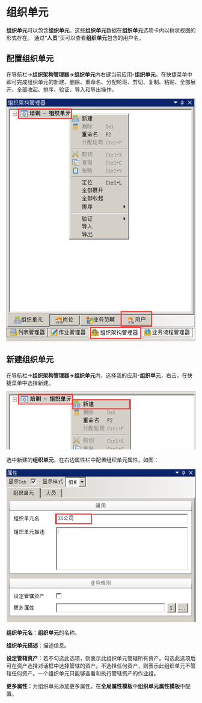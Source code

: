 # 组织单元
**组织单元**可以包含**组织单元**。这些**组织单元**数据在**组织单元**选项卡内以树状视图的形式存在。
通过“**人员**”页可以查看**组织单元**包含的用户名。

## 配置组织单元
在导航栏→**组织架构管理器→组织单元**内右键当前应用-**组织单元**，在快捷菜单中即可完成组织单元的新建、删除、重命名、分配轮班、剪切、复制、粘贴、全部展开、全部收起、排序、验证、导入和导出操作。

![](./images/组织单元1.png)

## 新建组织单元
在导航栏→**组织架构管理器→组织单元**内，选择我的应用-**组织单元**，右击，在快捷菜单中选择新建。

![](./images/组织单元2.png)

选中新建的**组织单元**，在右边属性栏中配置组织单元属性，如图：

![](./images/组织单元3.png)

**组织单元名**：**组织单元**的名称。

**组织单元描述**：描述信息。

**设定管辖资产**：若不勾选此选项，则表示此组织单元管辖所有资产。勾选此选项后可在资产选择对话框中选择管辖的资产。不选择任何资产，则表示此组织单元不管辖任何资产。一个组织单元只能够查看和执行管辖资产的作业组。

**更多属性**：为组织单元添加更多属性，在**全局属性模板**中**组织单元属性模板**中配置。
